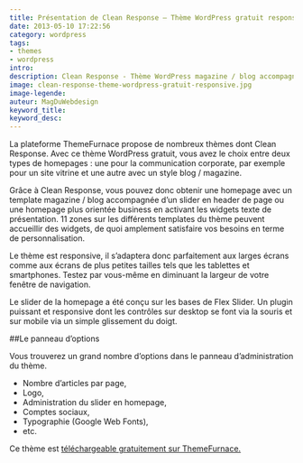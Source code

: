 ```yaml
---
title: Présentation de Clean Response – Thème WordPress gratuit responsive
date: 2013-05-10 17:22:56
category: wordpress
tags:
- themes
- wordpress
intro:
description: Clean Response - Thème WordPress magazine / blog accompagné d'un slider ou homepage business avec widgets texte. Ce thème RWD est gratuit.
image: clean-response-theme-wordpress-gratuit-responsive.jpg
image-legende:
auteur: MagDuWebdesign
keyword_title:
keyword_desc:
---
```


La plateforme ThemeFurnace propose de nombreux thèmes dont Clean Response. Avec ce thème WordPress gratuit, vous avez le choix entre deux types de homepages : une pour la communication corporate, par exemple pour un site vitrine et une autre avec un style blog / magazine.

Grâce à Clean Response, vous pouvez donc obtenir une homepage avec un template magazine / blog accompagnée d’un slider en header de page ou une homepage plus orientée business en activant les widgets texte de présentation. 11 zones sur les différents templates du thème peuvent accueillir des widgets, de quoi amplement satisfaire vos besoins en terme de personnalisation.

Le thème est responsive, il s’adaptera donc parfaitement aux larges écrans comme aux écrans de plus petites tailles tels que les tablettes et smartphones. Testez par vous-même en diminuant la largeur de votre fenêtre de navigation.

Le slider de la homepage a été conçu sur les bases de Flex Slider. Un plugin puissant et responsive dont les contrôles sur desktop se font via la souris et sur mobile via un simple glissement du doigt.

##Le panneau d’options

Vous trouverez un grand nombre d’options dans le panneau d’administration du thème.

* Nombre d’articles par page,
* Logo,
* Administration du slider en homepage,
* Comptes sociaux,
* Typographie (Google Web Fonts),
* etc.

Ce thème est [téléchargeable gratuitement sur ThemeFurnace.](http://themefurnace.com/blog/portfolio/clean-response/)